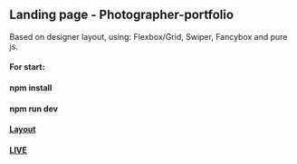 ## Landing page - Photographer-portfolio
Based on designer layout, using: Flexbox/Grid, Swiper, Fancybox and pure js.
#### For start:
#### npm install
#### npm run dev
#### [Layout](https://github.com/AndrewShedov/Landing-page---Photographer-portfolio/tree/main/public/layout)
#### [LIVE](https://landing-page-photographer-portfolio-andrewshedov.vercel.app)


